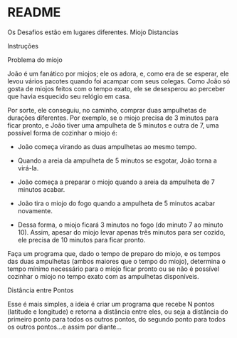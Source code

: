 # README
Os Desafios estão em lugares diferentes. 
Miojo
Distancias


Instruções

Problema do miojo

João é um fanático por miojos; ele os adora, e, como era de se esperar, ele levou vários pacotes quando foi acampar com seus colegas. Como João só gosta de miojos feitos com o tempo exato, ele se desesperou ao perceber que havia esquecido seu relógio em casa.

Por sorte, ele conseguiu, no caminho, comprar duas ampulhetas de durações diferentes. Por exemplo, se o miojo precisa de 3 minutos para ficar pronto, e João tiver uma ampulheta de 5 minutos e outra de 7, uma possível forma de cozinhar o miojo é:

- João começa virando as duas ampulhetas ao mesmo tempo.

- Quando a areia da ampulheta de 5 minutos se esgotar, João torna a virá-la.

- João começa a preparar o miojo quando a areia da ampulheta de 7 minutos acabar.

- João tira o miojo do fogo quando a ampulheta de 5 minutos acabar novamente.

- Dessa forma, o miojo ficará 3 minutos no fogo (do minuto 7 ao minuto 10). Assim, apesar do miojo levar apenas três minutos para ser cozido, ele precisa de 10 minutos para ficar pronto.

Faça um programa que, dado o tempo de preparo do miojo, e os tempos das duas ampulhetas (ambos maiores que o tempo do miojo), determina o tempo mínimo necessário para o miojo ficar pronto ou se não é possível cozinhar o miojo no tempo exato com as ampulhetas disponíveis.

Distância entre Pontos

Esse é mais simples, a ideia é criar um programa que recebe N pontos (latitude e longitude) e retorna a distância entre eles, ou seja a distância do primeiro ponto para todos os outros pontos, do segundo ponto para todos os outros pontos…e assim por diante...